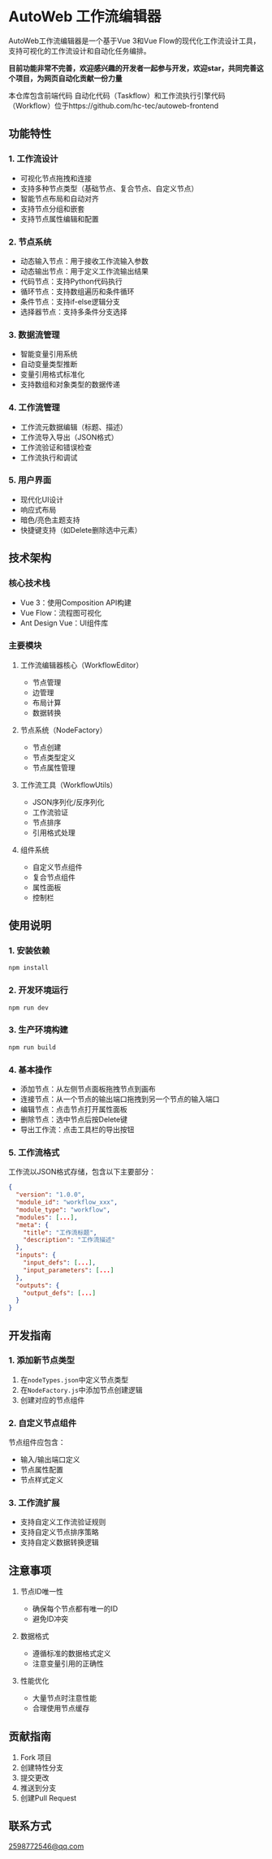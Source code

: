 # AutoWeb 工作流编辑器

AutoWeb工作流编辑器是一个基于Vue 3和Vue Flow的现代化工作流设计工具，支持可视化的工作流设计和自动化任务编排。

**目前功能非常不完善，欢迎感兴趣的开发者一起参与开发，欢迎star，共同完善这个项目，为网页自动化贡献一份力量**

本仓库包含前端代码
自动化代码（Taskflow）和工作流执行引擎代码（Workflow）位于https://github.com/hc-tec/autoweb-frontend

## 功能特性

### 1. 工作流设计
- 可视化节点拖拽和连接
- 支持多种节点类型（基础节点、复合节点、自定义节点）
- 智能节点布局和自动对齐
- 支持节点分组和嵌套
- 支持节点属性编辑和配置

### 2. 节点系统
- 动态输入节点：用于接收工作流输入参数
- 动态输出节点：用于定义工作流输出结果
- 代码节点：支持Python代码执行
- 循环节点：支持数组遍历和条件循环
- 条件节点：支持if-else逻辑分支
- 选择器节点：支持多条件分支选择

### 3. 数据流管理
- 智能变量引用系统
- 自动变量类型推断
- 变量引用格式标准化
- 支持数组和对象类型的数据传递

### 4. 工作流管理
- 工作流元数据编辑（标题、描述）
- 工作流导入导出（JSON格式）
- 工作流验证和错误检查
- 工作流执行和调试

### 5. 用户界面
- 现代化UI设计
- 响应式布局
- 暗色/亮色主题支持
- 快捷键支持（如Delete删除选中元素）

## 技术架构

### 核心技术栈
- Vue 3：使用Composition API构建
- Vue Flow：流程图可视化
- Ant Design Vue：UI组件库

### 主要模块
1. 工作流编辑器核心（WorkflowEditor）
   - 节点管理
   - 边管理
   - 布局计算
   - 数据转换

2. 节点系统（NodeFactory）
   - 节点创建
   - 节点类型定义
   - 节点属性管理

3. 工作流工具（WorkflowUtils）
   - JSON序列化/反序列化
   - 工作流验证
   - 节点排序
   - 引用格式处理

4. 组件系统
   - 自定义节点组件
   - 复合节点组件
   - 属性面板
   - 控制栏

## 使用说明

### 1. 安装依赖
```bash
npm install
```

### 2. 开发环境运行
```bash
npm run dev
```

### 3. 生产环境构建
```bash
npm run build
```

### 4. 基本操作
- 添加节点：从左侧节点面板拖拽节点到画布
- 连接节点：从一个节点的输出端口拖拽到另一个节点的输入端口
- 编辑节点：点击节点打开属性面板
- 删除节点：选中节点后按Delete键
- 导出工作流：点击工具栏的导出按钮

### 5. 工作流格式
工作流以JSON格式存储，包含以下主要部分：
```json
{
  "version": "1.0.0",
  "module_id": "workflow_xxx",
  "module_type": "workflow",
  "modules": [...],
  "meta": {
    "title": "工作流标题",
    "description": "工作流描述"
  },
  "inputs": {
    "input_defs": [...],
    "input_parameters": [...]
  },
  "outputs": {
    "output_defs": [...]
  }
}
```

## 开发指南

### 1. 添加新节点类型
1. 在`nodeTypes.json`中定义节点类型
2. 在`NodeFactory.js`中添加节点创建逻辑
3. 创建对应的节点组件

### 2. 自定义节点组件
节点组件应包含：
- 输入/输出端口定义
- 节点属性配置
- 节点样式定义

### 3. 工作流扩展
- 支持自定义工作流验证规则
- 支持自定义节点排序策略
- 支持自定义数据转换逻辑

## 注意事项

1. 节点ID唯一性
   - 确保每个节点都有唯一的ID
   - 避免ID冲突

2. 数据格式
   - 遵循标准的数据格式定义
   - 注意变量引用的正确性

3. 性能优化
   - 大量节点时注意性能
   - 合理使用节点缓存

## 贡献指南

1. Fork 项目
2. 创建特性分支
3. 提交更改
4. 推送到分支
5. 创建Pull Request

## 联系方式

2598772546@qq.com